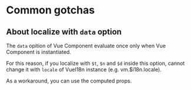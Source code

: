 # Common gotchas

## About localize with `data` option

The `data` opition of Vue Component evaluate once only when Vue Component is instantiated.

For this reason, if you localize with `$t`, `$n` and `$d` inside this option, cannot change it with `locale` of VueI18n instance (e.g. vm.$i18n.locale).

As a workaround, you can use the computed props.
